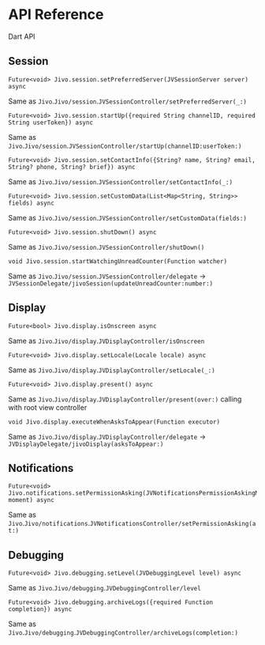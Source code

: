 # API Reference

Dart API

## Session

```
Future<void> Jivo.session.setPreferredServer(JVSessionServer server) async
```
Same as ``Jivo``.``Jivo/session``.``JVSessionController/setPreferredServer(_:)``

```
Future<void> Jivo.session.startUp({required String channelID, required String userToken}) async
```
Same as ``Jivo``.``Jivo/session``.``JVSessionController/startUp(channelID:userToken:)``

```
Future<void> Jivo.session.setContactInfo({String? name, String? email, String? phone, String? brief}) async
```
Same as ``Jivo``.``Jivo/session``.``JVSessionController/setContactInfo(_:)``

```
Future<void> Jivo.session.setCustomData(List<Map<String, String>> fields) async
```
Same as ``Jivo``.``Jivo/session``.``JVSessionController/setCustomData(fields:)``

```
Future<void> Jivo.session.shutDown() async
```
Same as ``Jivo``.``Jivo/session``.``JVSessionController/shutDown()``

```
void Jivo.session.startWatchingUnreadCounter(Function watcher)
```
Same as ``Jivo``.``Jivo/session``.``JVSessionController/delegate`` -> ``JVSessionDelegate/jivoSession(updateUnreadCounter:number:)``

## Display

```
Future<bool> Jivo.display.isOnscreen async
```
Same as ``Jivo``.``Jivo/display``.``JVDisplayController/isOnscreen``

```
Future<void> Jivo.display.setLocale(Locale locale) async
```
Same as ``Jivo``.``Jivo/display``.``JVDisplayController/setLocale(_:)``

```
Future<void> Jivo.display.present() async
```
Same as ``Jivo``.``Jivo/display``.``JVDisplayController/present(over:)`` calling with root view controller

```
void Jivo.display.executeWhenAsksToAppear(Function executor)
```
Same as ``Jivo``.``Jivo/display``.``JVDisplayController/delegate`` -> ``JVDisplayDelegate/jivoDisplay(asksToAppear:)``

## Notifications

```
Future<void> Jivo.notifications.setPermissionAsking(JVNotificationsPermissionAskingMoment moment) async
```
Same as ``Jivo``.``Jivo/notifications``.``JVNotificationsController/setPermissionAsking(at:)``

## Debugging

```
Future<void> Jivo.debugging.setLevel(JVDebuggingLevel level) async
```
Same as ``Jivo``.``Jivo/debugging``.``JVDebuggingController/level``

```
Future<void> Jivo.debugging.archiveLogs({required Function completion}) async
```
Same as ``Jivo``.``Jivo/debugging``.``JVDebuggingController/archiveLogs(completion:)``
